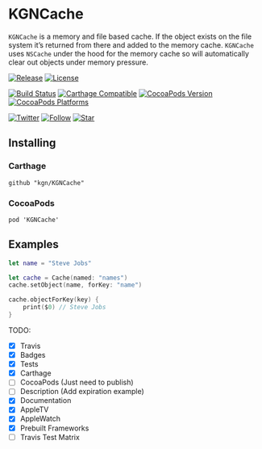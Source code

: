 # KGNCache

`KGNCache` is a memory and file based cache. If the object exists on the file system it’s returned from there and added to the memory cache. `KGNCache` uses `NSCache` under the hood for the memory cache so will automatically clear out objects under memory pressure.

[![Release](https://img.shields.io/github/release/kgn/KGNCache.svg)](/releases)
[![License](http://img.shields.io/badge/License-MIT-lightgrey.svg)](/LICENSE)

[![Build Status](https://travis-ci.org/kgn/KGNCache.svg)](https://travis-ci.org/kgn/KGNCache)
[![Carthage Compatible](https://img.shields.io/badge/Carthage-Compatible-4BC51D.svg)](https://github.com/Carthage/Carthage)
[![CocoaPods Version](https://img.shields.io/cocoapods/v/KGNCache.svg)](https://cocoapods.org/pods/KGNCache)
[![CocoaPods Platforms](https://img.shields.io/cocoapods/p/KGNCache.svg)](https://cocoapods.org/pods/KGNCache)

[![Twitter](https://img.shields.io/badge/Twitter-@iamkgn-55ACEE.svg)](http://twitter.com/iamkgn)
[![Follow](https://img.shields.io/github/followers/kgn.svg?style=social&label=Follow%20%40kgn)](https://github.com/kgn)
[![Star](https://img.shields.io/github/stars/kgn/KGNCache.svg?style=social&label=Star)](https://github.com/kgn/KGNCache)

## Installing

### Carthage
```
github "kgn/KGNCache"
```

### CocoaPods
```
pod 'KGNCache'
```

## Examples

``` Swift
let name = "Steve Jobs"

let cache = Cache(named: "names")
cache.setObject(name, forKey: "name")

cache.objectForKey(key) {
    print($0) // Steve Jobs
}
```

TODO:
- [X] Travis
- [X] Badges
- [X] Tests
- [X] Carthage
- [ ] CocoaPods (Just need to publish)
- [ ] Description (Add expiration example)
- [X] Documentation
- [X] AppleTV
- [X] AppleWatch
- [X] Prebuilt Frameworks
- [ ] Travis Test Matrix
